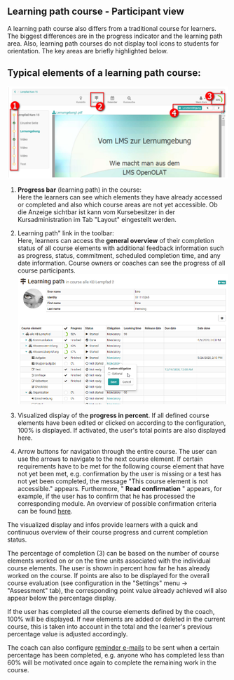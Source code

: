 ## Learning path course - Participant view

A learning path course also differs from a traditional course for learners.
The biggest differences are in the progress indicator and the learning path
area. Also, learning path courses do not display tool icons to students for
orientation. The key areas are briefly highlighted below.

## Typical elements of a learning path course:

![](assets/Lernpfad_Kurs_Elemente.png)

  1.  **Progress bar** (learning path) in the course:  
Here the learners can see which elements they have already accessed or
completed and also which course areas are not yet accessible. Ob die Anzeige sichtbar ist kann vom Kursebesitzer in der Kursadministration im Tab "Layout" eingestellt werden. 

  2. Learning path" link in the toolbar:  
Here, learners can access the **general overview** of their completion status
of all course elements with additional feedback information such as progress,
status, commitment, scheduled completion time, and any date information.
Course owners or coaches can see the progress of all course participants.  
![](assets/learning_path_overview.png)

  3. Visualized display of the **progress in percent**. If all defined course elements have been edited or clicked on according to the configuration, 100% is displayed. If activated, the user's total points are also displayed here.
  4. Arrow buttons for navigation through the entire course. The user can use the arrows to navigate to the next course element. If certain requirements have to be met for the following course element that have not yet been met, e.g. confirmation by the user is missing or a test has not yet been completed, the message "This course element is not accessible." appears. Furthermore, " **Read confirmation** " appears, for example, if the user has to confirm that he has processed the corresponding module. An overview of possible confirmation criteria can be found [here](https://confluence.openolat.org/pages/editpage.action?pageId=93264191).

  

The visualized display and infos provide learners
with a quick and continuous overview of their course progress and current
completion status.

The percentage of completion (3) can be based on the number of course elements
worked on or on the time units associated with the individual course elements.
The user is shown in percent how far he has already worked on the course. If
points are also to be displayed for the overall course evaluation (see
configuration in the "Settings" menu → "Assessment" tab), the corresponding
point value already achieved will also appear below the percentage display.

If the user has completed all the course elements defined by the coach, 100%
will be displayed. If new elements are added or deleted in the current course,
this is taken into account in the total and the learner's previous percentage
value is adjusted accordingly.

The coach can also configure [reminder e-mails](../course_operation/Course_Reminders.md) to be
sent when a certain percentage has been completed, e.g. anyone who has
completed less than 60% will be motivated once again to complete the remaining
work in the course.


